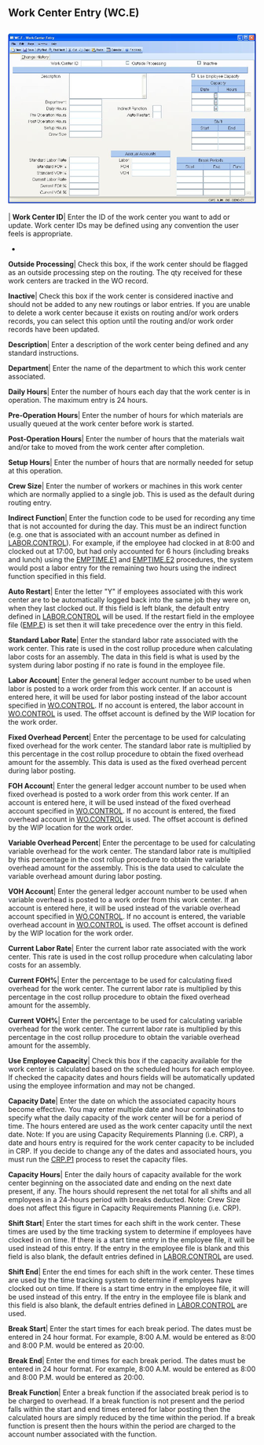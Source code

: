 ## Work Center Entry (WC.E)
<PageHeader />

##

![](./WC-E-1.jpg)

| **Work Center ID**|  Enter the ID of the work center you want to add or
update. Work center IDs may be defined using any convention the user feels is
appropriate.

-  
**Outside Processing**|  Check this box, if the work center should be flagged
as an outside processing step on the routing. The qty received for these work
centers are tracked in the WO record.

**Inactive**|  Check this box if the work center is considered inactive and
should not be added to any new routings or labor entries. If you are unable to
delete a work center because it exists on routing and/or work orders records,
you can select this option until the routing and/or work order records have
been updated.

**Description**|  Enter a description of the work center being defined and any
standard instructions.

**Department**|  Enter the name of the department to which this work center
associated.

**Daily Hours**|  Enter the number of hours each day that the work center is
in operation. The maximum entry is 24 hours.

**Pre-Operation Hours**|  Enter the number of hours for which materials are
usually queued at the work center before work is started.

**Post-Operation Hours**|  Enter the number of hours that the materials wait
and/or take to moved from the work center after completion.

**Setup Hours**|  Enter the number of hours that are normally needed for setup
at this operation.

**Crew Size**|  Enter the number of workers or machines in this work center
which are normally applied to a single job. This is used as the default during
routing entry.

**Indirect Function**|  Enter the function code to be used for recording any
time that is not accounted for during the day. This must be an indirect
function (e.g. one that is associated with an account number as defined in
[LABOR.CONTROL](../LABOR-CONTROL/README.md)). For example, if the employee had clocked
in at 8:00 and clocked out at 17:00, but had only accounted for 6 hours
(including breaks and lunch) using the [EMPTIME.E1](../EMPTIME-E1/README.md) and
[EMPTIME.E2](../EMPTIME-E2/README.md) procedures, the system would post a labor entry
for the remaining two hours using the indirect function specified in this
field.

**Auto Restart**|  Enter the letter "Y" if employees associated with this work
center are to be automatically logged back into the same job they were on,
when they last clocked out. If this field is left blank, the default entry
defined in [LABOR.CONTROL](../LABOR-CONTROL/README.md) will be used. If the restart
field in the employee file ([EMP.E](../EMP-E/README.md)) is set then it will take
precedence over the entry in this field.

**Standard Labor Rate**|  Enter the standard labor rate associated with the
work center. This rate is used in the cost rollup procedure when calculating
labor costs for an assembly. The data in this field is what is used by the
system during labor posting if no rate is found in the employee file.

**Labor Account**|  Enter the general ledger account number to be used when
labor is posted to a work order from this work center. If an account is
entered here, it will be used for labor posting instead of the labor account
specified in [WO.CONTROL](../WO-CONTROL/README.md). If no account is entered, the labor
account in [WO.CONTROL](../WO-CONTROL/README.md) is used. The offset account is defined
by the WIP location for the work order.

**Fixed Overhead Percent**|  Enter the percentage to be used for calculating
fixed overhead for the work center. The standard labor rate is multiplied by
this percentage in the cost rollup procedure to obtain the fixed overhead
amount for the assembly. This data is used as the fixed overhead percent
during labor posting.

**FOH Account**|  Enter the general ledger account number to be used when
fixed overhead is posted to a work order from this work center. If an account
is entered here, it will be used instead of the fixed overhead account
specified in [WO.CONTROL](../WO-CONTROL/README.md). If no account is entered, the fixed
overhead account in [WO.CONTROL](../WO-CONTROL/README.md) is used. The offset account
is defined by the WIP location for the work order.

**Variable Overhead Percent**|  Enter the percentage to be used for
calculating variable overhead for the work center. The standard labor rate is
multiplied by this percentage in the cost rollup procedure to obtain the
variable overhead amount for the assembly. This is the data used to calculate
the variable overhead amount during labor posting.

**VOH Account**|  Enter the general ledger account number to be used when
variable overhead is posted to a work order from this work center. If an
account is entered here, it will be used instead of the variable overhead
account specified in [WO.CONTROL](../WO-CONTROL/README.md). If no account is entered,
the variable overhead account in [WO.CONTROL](../WO-CONTROL/README.md) is used. The
offset account is defined by the WIP location for the work order.

**Current Labor Rate**|  Enter the current labor rate associated with the work
center. This rate is used in the cost rollup procedure when calculating labor
costs for an assembly.

**Current FOH%**|  Enter the percentage to be used for calculating fixed
overhead for the work center. The current labor rate is multiplied by this
percentage in the cost rollup procedure to obtain the fixed overhead amount
for the assembly.

**Current VOH%**|  Enter the percentage to be used for calculating variable
overhead for the work center. The current labor rate is multiplied by this
percentage in the cost rollup procedure to obtain the variable overhead amount
for the assembly.

**Use Employee Capacity**|  Check this box if the capacity available for the
work center is calculated based on the scheduled hours for each employee. If
checked the capacity dates and hours fields will be automatically updated
using the employee information and may not be changed.

**Capacity Date**|  Enter the date on which the associated capacity hours
become effective. You may enter multiple date and hour combinations to specify
what the daily capacity of the work center will be for a period of time. The
hours entered are used as the work center capacity until the next date. Note:
If you are using Capacity Requirements Planning (i.e. CRP), a date and hours
entry is required for the work center capacity to be included in CRP. If you
decide to change any of the dates and associated hours, you must run the
[CRP.P1](../CRP-P1/README.md) process to reset the capacity files.

**Capacity Hours**|  Enter the daily hours of capacity available for the work
center beginning on the associated date and ending on the next date present,
if any. The hours should represent the net total for all shifts and all
employees in a 24-hours period with breaks deducted. Note: Crew Size does not
affect this figure in Capacity Requirements Planning (i.e. CRP).

**Shift Start**|  Enter the start times for each shift in the work center.
These times are used by the time tracking system to determine if employees
have clocked in on time. If there is a start time entry in the employee file,
it will be used instead of this entry. If the entry in the employee file is
blank and this field is also blank, the default entries defined in
[LABOR.CONTROL](../LABOR-CONTROL/README.md) are used.

**Shift End**|  Enter the end times for each shift in the work center. These
times are used by the time tracking system to determine if employees have
clocked out on time. If there is a start time entry in the employee file, it
will be used instead of this entry. If the entry in the employee file is blank
and this field is also blank, the default entries defined in
[LABOR.CONTROL](../LABOR-CONTROL/README.md) are used.

**Break Start**|  Enter the start times for each break period. The dates must
be entered in 24 hour format. For example, 8:00 A.M. would be entered as 8:00
and 8:00 P.M. would be entered as 20:00.

**Break End**|  Enter the end times for each break period. The dates must be
entered in 24 hour format. For example, 8:00 A.M. would be entered as 8:00 and
8:00 P.M. would be entered as 20:00.

**Break Function**|  Enter a break function if the associated break period is
to be charged to overhead. If a break function is not present and the period
falls within the start and end times entered for labor posting then the
calculated hours are simply reduced by the time within the period. If a break
function is present then the hours within the period are charged to the
account number associated with the function.


<badge text= "Version 8.10.57 " vertical="middle" />

<PageFooter />
